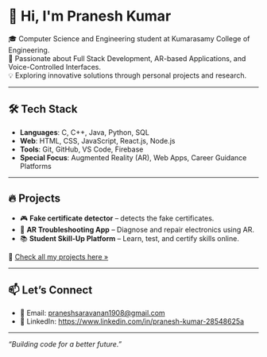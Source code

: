 # 👋 Hi, I'm Pranesh Kumar

🎓 Computer Science and Engineering student at Kumarasamy College of Engineering.  
🌱 Passionate about Full Stack Development, AR-based Applications, and Voice-Controlled Interfaces.  
💡 Exploring innovative solutions through personal projects and research.

---

## 🛠️ Tech Stack

- **Languages**: C, C++, Java, Python, SQL  
- **Web**: HTML, CSS, JavaScript, React.js, Node.js  
- **Tools**: Git, GitHub, VS Code, Firebase  
- **Special Focus**: Augmented Reality (AR), Web Apps, Career Guidance Platforms

---

## 🔥 Projects

- 🎮 **Fake certificate detector** – detects the fake certificates.
- 🔧 **AR Troubleshooting App** – Diagnose and repair electronics using AR.
- 📚 **Student Skill-Up Platform** – Learn, test, and certify skills online.

📌 [Check all my projects here »](https://github.com/Pranesh1908?tab=repositories)


---

## 📫 Let’s Connect

- 📧 Email: praneshsaravanan1908@gmail.com  
- 💼 LinkedIn: https://www.linkedin.com/in/pranesh-kumar-28548625a

---

*“Building code for a better future.”*
